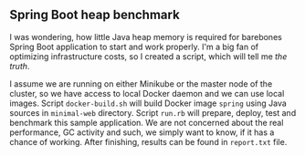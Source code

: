 ## Spring Boot heap benchmark

I was wondering, how little Java heap memory is required for barebones Spring Boot application to start and work properly. I'm a big fan of optimizing infrastructure costs, so I created a script, which will tell me *the truth*.

I assume we are running on either Minikube or the master node of the cluster, so we have access to local Docker daemon and we can use local images.  Script `docker-build.sh` will build Docker image `spring` using Java sources in `minimal-web` directory.  Script `run.rb` will prepare, deploy, test and benchmark this sample application. We are not concerned about the real performance, GC activity and such, we simply want to know, if it has a chance of working. After finishing, results can be found in `report.txt` file.



